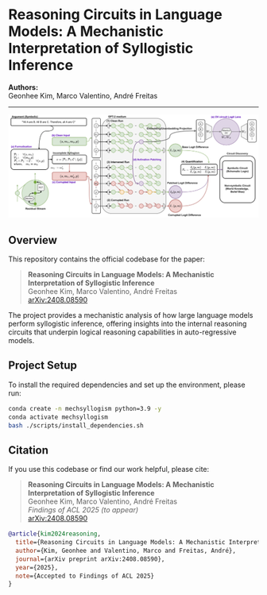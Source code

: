 # Reasoning Circuits in Language Models: A Mechanistic Interpretation of Syllogistic Inference

**Authors:**  
Geonhee Kim, Marco Valentino, André Freitas

---

![Pipeline Overview](images/pipeline.png)

## Overview

This repository contains the official codebase for the paper:

> **Reasoning Circuits in Language Models: A Mechanistic Interpretation of Syllogistic Inference**  
> Geonhee Kim, Marco Valentino, André Freitas  
> [arXiv:2408.08590](https://arxiv.org/abs/2408.08590)

The project provides a mechanistic analysis of how large language models perform syllogistic inference, offering insights into the internal reasoning circuits that underpin logical reasoning capabilities in auto-regressive models.

## Project Setup

To install the required dependencies and set up the environment, please run:

```bash
conda create -n mechsyllogism python=3.9 -y
conda activate mechsyllogism
bash ./scripts/install_dependencies.sh
```

## Citation

If you use this codebase or find our work helpful, please cite:

> **Reasoning Circuits in Language Models: A Mechanistic Interpretation of Syllogistic Inference**  
> Geonhee Kim, Marco Valentino, André Freitas  
> *Findings of ACL 2025 (to appear)*  
> [arXiv:2408.08590](https://arxiv.org/abs/2408.08590)


```bibtex
@article{kim2024reasoning,
  title={Reasoning Circuits in Language Models: A Mechanistic Interpretation of Syllogistic Inference},
  author={Kim, Geonhee and Valentino, Marco and Freitas, André},
  journal={arXiv preprint arXiv:2408.08590},
  year={2025},
  note={Accepted to Findings of ACL 2025}
}